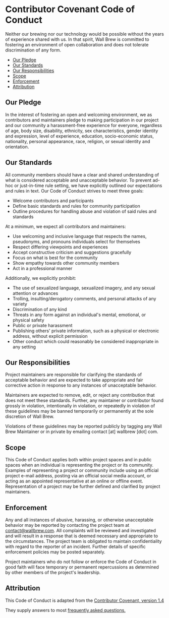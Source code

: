 # Contributor Covenant Code of Conduct

Neither our brewing nor our technology would be possible without the years of experience shared with us.
In that spirit, Wall Brew is committed to fostering an environment of open collaboration and does not tolerate discrimination of any form.

<!-- START doctoc generated TOC please keep comment here to allow auto update -->
<!-- DON'T EDIT THIS SECTION, INSTEAD RE-RUN doctoc TO UPDATE -->

- [Our Pledge](#our-pledge)
- [Our Standards](#our-standards)
- [Our Responsibilities](#our-responsibilities)
- [Scope](#scope)
- [Enforcement](#enforcement)
- [Attribution](#attribution)

<!-- END doctoc generated TOC please keep comment here to allow auto update -->

## Our Pledge

In the interest of fostering an open and welcoming environment, we as contributors and maintainers pledge to making participation in our project and our community a harassment-free experience for everyone, regardless of age, body size, disability, ethnicity, sex characteristics, gender identity and expression, level of experience, education, socio-economic status, nationality, personal appearance, race, religion, or sexual identity and orientation.

## Our Standards

All community members should have a clear and shared understanding of what is considered acceptable and unacceptable behavior.
To prevent ad-hoc or just-in-time rule setting, we have explicitly outlined our expectations and rules in text.
Our Code of Conduct strives to meet three goals:

- Welcome contributors and participants
- Define basic standards and rules for community participation
- Outline procedures for handling abuse and violation of said rules and standards

At a minimum, we expect all contributors and maintainers:

- Use welcoming and inclusive language that respects the names, pseudonyms, and pronouns individuals select for themselves
- Respect differing viewpoints and experiences
- Accept constructive criticism and suggestions gracefully
- Focus on what is best for the community
- Show empathy towards other community members
- Act in a professional manner

Additionally, we explicitly prohibit:

- The use of sexualized language, sexualized imagery, and any sexual attention or advances
- Trolling, insulting/derogatory comments, and personal attacks of any variety
- Discrimination of any kind
- Threats in any form against an individual's mental, emotional, or physical safety
- Public or private harassment
- Publishing others' private information, such as a physical or electronic address, without explicit permission
- Other conduct which could reasonably be considered inappropriate in any setting

## Our Responsibilities

Project maintainers are responsible for clarifying the standards of acceptable behavior and are expected to take appropriate and fair corrective action in response to any instances of unacceptable behavior.

Maintainers are expected to remove, edit, or reject any contribution that does not meet these standards.
Further, any maintainer or contributor found grossly in violation, intentionally in violation, or repeatedly in violation of these guidelines may be banned temporarily or permanently at the sole discretion of Wall Brew.

Violations of these guidelines may be reported publicly by tagging any Wall Brew Maintainer or in private by emailing contact [at] wallbrew [dot] com.

## Scope

This Code of Conduct applies both within project spaces and in public spaces when an individual is representing the project or its community.
Examples of representing a project or community include using an official project e-mail address, posting via an official social media account, or acting as an appointed representative at an online or offline event.
Representation of a project may be further defined and clarified by project maintainers.

## Enforcement

Any and all instances of abusive, harassing, or otherwise unacceptable behavior may be reported by contacting the project team at contact@wallbrew.com.
All complaints will be reviewed and investigated and will result in a response that is deemed necessary and appropriate to the circumstances.
The project team is obligated to maintain confidentiality with regard to the reporter of an incident.
Further details of specific enforcement policies may be posted separately.

Project maintainers who do not follow or enforce the Code of Conduct in good faith will face temporary or permanent repercussions as determined by other members of the project's leadership.

## Attribution

This Code of Conduct is adapted from the [Contributor Covenant, version 1.4](https://www.contributor-covenant.org/version/1/4/code-of-conduct.html)

They supply answers to most [frequently asked questions.](https://www.contributor-covenant.org/faq)

<!-- This file was automatically copied and populated by rebroadcast -->
<!-- Do not edit this file directly, instead modify the source at https://github.com/Wall-Brew-Co/rebroadcast/blob/master/sources/community/CODE_OF_CONDUCT.md -->
